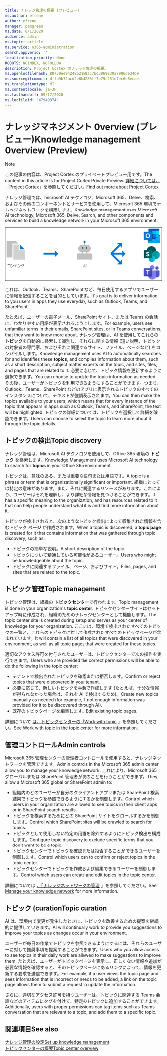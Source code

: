 ```yaml
---
title: ナレッジ管理の概要 (プレビュー)
ms.author: efrene
author: efrene
manager: pamgreen
ms.date: 8/1/2020
audience: admin
ms.topic: article
ms.service: o365-administration
search.appverid: ''
localization_priority: None
ROBOTS: NOINDEX, NOFOLLOW
description: Project Cortex のナレッジ管理の概要。
ms.openlocfilehash: 80750ee94248b21b8ac7bd3869830a7986de34b9
ms.sourcegitcommit: dffb9b72acd2e0bd286ff7e79c251e7ec6e8ecae
ms.translationtype: MT
ms.contentlocale: ja-JP
ms.lasthandoff: 09/17/2020
ms.locfileid: "47949374"
---
```

# <a name="knowledge-management-0verview-preview"></a><span data-ttu-id="a5dc6-103">ナレッジマネジメント 0verview (プレビュー)</span><span class="sxs-lookup"><span data-stu-id="a5dc6-103">Knowledge management 0verview (Preview)</span></span>

> [!Note] 
> <span data-ttu-id="a5dc6-104">この記事の内容は、Project Cortex のプライベートプレビュー用です。</span><span class="sxs-lookup"><span data-stu-id="a5dc6-104">The content in this article is for Project Cortex Private Preview.</span></span> [<span data-ttu-id="a5dc6-105">詳細については、「Project Cortex」を参照してください。</span><span class="sxs-lookup"><span data-stu-id="a5dc6-105">Find out more about Project Cortex</span></span>](https://aka.ms/projectcortex) 

<span data-ttu-id="a5dc6-106">ナレッジ管理では、microsoft AI テクノロジ、Microsoft 365、Delve、検索、およびその他のコンポーネントとサービスを使用して、Microsoft 365 環境でナレッジネットワークを構築します。</span><span class="sxs-lookup"><span data-stu-id="a5dc6-106">Knowledge management uses Microsoft AI technology, Microsoft 365, Delve, Search, and other components and services to build a knowledge network in your Microsoft 365 environment.</span></span> 

   ![ナレッジ管理フロー](../media/content-understanding/knowledge-management-flowchart.png) </br> 

<span data-ttu-id="a5dc6-108">これは、Outlook、Teams、SharePoint など、毎日使用するアプリでユーザーに情報を配信することを目的としています。</span><span class="sxs-lookup"><span data-stu-id="a5dc6-108">It's goal is to deliver information to you users in apps they use everyday, such as Outlook, Teams, and SharePoint.</span></span>

<span data-ttu-id="a5dc6-109">たとえば、ユーザーの電子メール、SharePoint サイト、または Teams の会話に、わかりやすい用語が表示されるようにします。</span><span class="sxs-lookup"><span data-stu-id="a5dc6-109">For example, users see unfamiliar terms in their emails, SharePoint sites, or in Teams conversations, that they want to know more about.</span></span> <span data-ttu-id="a5dc6-110">ナレッジ管理は、AI を使用してこれらの **トピック**を自動的に検索して識別し、それらに関する情報 (短い説明、トピックの対象者の専門家、およびそれに関連するサイト、ファイル、ページなど) をコンパイルします。</span><span class="sxs-lookup"><span data-stu-id="a5dc6-110">Knowledge management uses AI to automatically searches for and identifies these **topics**, and compiles information about them, such as a short description, subject matter experts on the topic, and sites, files, and pages that are related to it.</span></span> <span data-ttu-id="a5dc6-111">必要に応じて、トピック情報を更新するように選択できます。</span><span class="sxs-lookup"><span data-stu-id="a5dc6-111">You can choose to update the topic information as needed.</span></span> <span data-ttu-id="a5dc6-112">その後、ユーザーがトピックを利用できるようにすることができます。つまり、Outlook、Teams、SharePoint などのアプリに表示されるトピックのすべてのインスタンスについて、テキストが強調表示されます。</span><span class="sxs-lookup"><span data-stu-id="a5dc6-112">You can then make the topics available to your users, which means that for every instance of the topic that appears in apps such as Outlook, Teams, and SharePoint, the text will be highlighted.</span></span> <span data-ttu-id="a5dc6-113">トピックの詳細については、トピックを選択して詳細を確認できます。</span><span class="sxs-lookup"><span data-stu-id="a5dc6-113">Users can choose to select the topic to learn more about it through the topic details.</span></span>


## <a name="topic-discovery"></a><span data-ttu-id="a5dc6-114">トピックの検出</span><span class="sxs-lookup"><span data-stu-id="a5dc6-114">Topic discovery</span></span>

<span data-ttu-id="a5dc6-115">ナレッジ管理は、Microsoft AI テクノロジを使用して、Office 365 環境の **トピック** を検索します。</span><span class="sxs-lookup"><span data-stu-id="a5dc6-115">Knowledge Management uses Microsoft AI technology to search for **topics** in your Office 365 environment.</span></span>

<span data-ttu-id="a5dc6-116">トピックは、意味のある、または重要な語句または用語です。</span><span class="sxs-lookup"><span data-stu-id="a5dc6-116">A topic is a phrase or term that is organizationally significant or important.</span></span> <span data-ttu-id="a5dc6-117">組織にとっては特定の意味があります。また、それに関連するリソースがあります。これにより、ユーザーはそれを理解し、より詳細な情報を見つけることができます。</span><span class="sxs-lookup"><span data-stu-id="a5dc6-117">It has a specific meaning to the organization, and has resources related to it that can help people understand what it is and find more information about it.</span></span>

<span data-ttu-id="a5dc6-118">トピックが検出されると、次のようなトピック検出によって収集された情報を含むトピック **ページ** が作成されます。</span><span class="sxs-lookup"><span data-stu-id="a5dc6-118">When a topic is discovered, a **topic page** is created for it that contains information that was gathered through topic discovery, such as:</span></span>

- <span data-ttu-id="a5dc6-119">トピックの簡単な説明。</span><span class="sxs-lookup"><span data-stu-id="a5dc6-119">A short description of the topic.</span></span>
- <span data-ttu-id="a5dc6-120">トピックについて精通している可能性があるユーザー。</span><span class="sxs-lookup"><span data-stu-id="a5dc6-120">Users who might be knowledgeable about the topic.</span></span>
- <span data-ttu-id="a5dc6-121">トピックに関連するファイル、ページ、およびサイト。</span><span class="sxs-lookup"><span data-stu-id="a5dc6-121">Files, pages, and sites that are related to the topic.</span></span>


## <a name="topic-management"></a><span data-ttu-id="a5dc6-122">トピック管理</span><span class="sxs-lookup"><span data-stu-id="a5dc6-122">Topic management</span></span>

<span data-ttu-id="a5dc6-123">トピック管理は、組織の **トピックセンター**で行われます。</span><span class="sxs-lookup"><span data-stu-id="a5dc6-123">Topic management is done in your organization's **topic center**.</span></span> <span data-ttu-id="a5dc6-124">トピックセンターサイトはセットアップ時に作成され、組織のためのナレッジセンターとして機能します。</span><span class="sxs-lookup"><span data-stu-id="a5dc6-124">The topic center site is created during setup and serves as your center of knowledge for your organization.</span></span> <span data-ttu-id="a5dc6-125">ここには、環境で検出されたすべてのトピックの一覧と、これらのトピックに対して作成されたすべてのトピックページが含まれています。</span><span class="sxs-lookup"><span data-stu-id="a5dc6-125">It will contain a list of all topics that were discovered in your environment, as well as all topic pages that were created for these topics.</span></span> 

<span data-ttu-id="a5dc6-126">適切なアクセス許可を付与されたユーザーは、トピックセンターで次の操作を実行できます。</span><span class="sxs-lookup"><span data-stu-id="a5dc6-126">Users who are provided the correct permissions will be able to do the following in the topic center:</span></span>

- <span data-ttu-id="a5dc6-127">テナントで検出されたトピックを確認または拒否します。</span><span class="sxs-lookup"><span data-stu-id="a5dc6-127">Confirm or reject topics that were discovered in your tenant.</span></span>
- <span data-ttu-id="a5dc6-128">必要に応じて、新しいトピックを手動で作成します (たとえば、十分な情報が得られなかった場合は、それを AI で検出するため)。</span><span class="sxs-lookup"><span data-stu-id="a5dc6-128">Create new topics manually as needed (for example, if not enough information was provided for it to be discovered through AI).</span></span>
- <span data-ttu-id="a5dc6-129">既存のトピックページを編集します。</span><span class="sxs-lookup"><span data-stu-id="a5dc6-129">Edit existing topic pages.</span></span></br>

<span data-ttu-id="a5dc6-130">詳細について [は、トピックセンターの「Work with topic](work-with-topics.md) 」を参照してください。</span><span class="sxs-lookup"><span data-stu-id="a5dc6-130">See [Work with topic in the topic center](work-with-topics.md) for more information.</span></span>  


## <a name="admin-controls"></a><span data-ttu-id="a5dc6-131">管理コントロール</span><span class="sxs-lookup"><span data-stu-id="a5dc6-131">Admin controls</span></span>

<span data-ttu-id="a5dc6-132">Microsoft 365 管理センターの管理者コントロールを使用すると、ナレッジネットワークを管理できます。</span><span class="sxs-lookup"><span data-stu-id="a5dc6-132">Admin controls in the Microsoft 365 admin center  allow you to manage your knowledge network.</span></span> <span data-ttu-id="a5dc6-133">これにより、Microsoft 365 グローバルまたは SharePoint 管理者が次のことを行うことができます。</span><span class="sxs-lookup"><span data-stu-id="a5dc6-133">They allow a Microsoft 365 global or SharePoint admin to:</span></span>

- <span data-ttu-id="a5dc6-134">組織内のどのユーザーが自分のクライアントアプリまたは SharePoint 検索結果でトピックを参照できるようにするかを制御します。</span><span class="sxs-lookup"><span data-stu-id="a5dc6-134">Control which users in your organization are allowed to see topics in their client apps or in SharePoint search results.</span></span>
- <span data-ttu-id="a5dc6-135">トピックを検索するためにどの SharePoint サイトをクロールするかを制御します。</span><span class="sxs-lookup"><span data-stu-id="a5dc6-135">Control which SharePoint sites will be crawled to search for topics.</span></span>
- <span data-ttu-id="a5dc6-136">トピックとして使用しない特定の用語を除外するようにトピック検出を構成します。</span><span class="sxs-lookup"><span data-stu-id="a5dc6-136">Configure topic discovery to exclude specific terms that you don't want to be a topic.</span></span>
- <span data-ttu-id="a5dc6-137">トピックセンターでトピックを確認または拒否することができるユーザーを制御します。</span><span class="sxs-lookup"><span data-stu-id="a5dc6-137">Control which users can to confirm or reject topics in the topic center.</span></span>
- <span data-ttu-id="a5dc6-138">トピックセンターでトピックを作成および編集できるユーザーを制御します。</span><span class="sxs-lookup"><span data-stu-id="a5dc6-138">Control which users can create and edit topics in the topic center.</span></span>

<span data-ttu-id="a5dc6-139">詳細については [、「ナレッジネットワークの管理](manage-knowledge-network.md) 」を参照してください。</span><span class="sxs-lookup"><span data-stu-id="a5dc6-139">See [Manage your knowledge network](manage-knowledge-network.md) for more information.</span></span> 

## <a name="topic-curation"></a><span data-ttu-id="a5dc6-140">トピック (curation</span><span class="sxs-lookup"><span data-stu-id="a5dc6-140">Topic curation</span></span>

<span data-ttu-id="a5dc6-141">AI は、環境内で変更が発生したときに、トピックを改善するための提案を継続的に提供していきます。</span><span class="sxs-lookup"><span data-stu-id="a5dc6-141">AI will continually work to provide you suggestions to improve your topics as changes occur in your environment.</span></span>

<span data-ttu-id="a5dc6-142">ユーザーが毎日の作業でトピックを参照できるようにするには、それらのユーザーに対して推奨事項を提案することができます。</span><span class="sxs-lookup"><span data-stu-id="a5dc6-142">Users who you allow access to see topics in their daily work are allowed to make suggestions to improve them.</span></span> <span data-ttu-id="a5dc6-143">たとえば、ユーザーがトピックページを表示し、正しくない情報や追加が必要な情報を確認すると、そのトピックページにあるリンクによって、情報を更新する要求を送信できます。</span><span class="sxs-lookup"><span data-stu-id="a5dc6-143">For example, if a user views the topic page and sees information that is incorrect or needs to be added, a link on the topic page allows them to submit a request to update the information.</span></span>

<span data-ttu-id="a5dc6-144">さらに、適切なアクセス許可を持つユーザーは、トピックに関連する Teams 会話などのアイテムにタグを付けて、特定のトピックに追加することができます。</span><span class="sxs-lookup"><span data-stu-id="a5dc6-144">Additionally, users with proper permissions can tag items such as Teams conversation that are relevant to a topic, and add them to a specific topic.</span></span>




## <a name="see-also"></a><span data-ttu-id="a5dc6-145">関連項目</span><span class="sxs-lookup"><span data-stu-id="a5dc6-145">See also</span></span>
[<span data-ttu-id="a5dc6-146">ナレッジ管理の設定</span><span class="sxs-lookup"><span data-stu-id="a5dc6-146">Set up knowledge management</span></span>](set-up-knowledge-network.md)</br>
[<span data-ttu-id="a5dc6-147">トピックセンターの概要</span><span class="sxs-lookup"><span data-stu-id="a5dc6-147">Topic center overview</span></span>](topic-center-overview.md)
